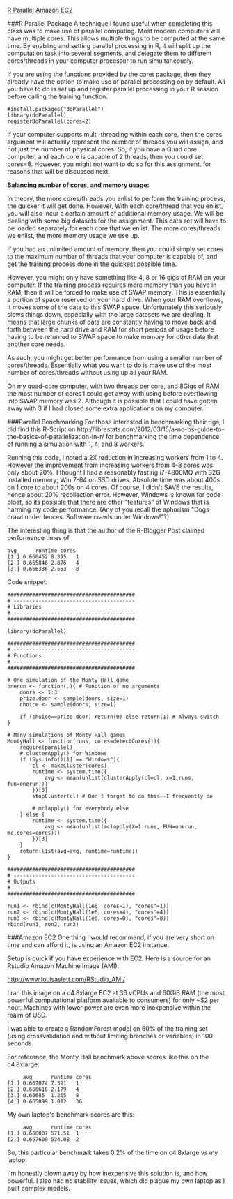 [R Parallel](*r-parallel-section)
[Amazon EC2](*amazon-ec2-section)

<div id='r-parallel-section'>
###R Parallel Package
A technique I found useful when completing this class was to make use of parallel computing. Most modern computers will have multiple cores. This allows multiple things to be computed at the same time. By enabling and setting parallel processing in R, it will split up the computation task into several segments, and delegate them to different cores/threads in your computer processor to run simultaneously.  

If you are using the functions provided by the caret package, then they already have the option to make use of parallel processing on by default. All you have to do is set up and register parallel processing in your R session before calling the training function.  

```{R}
#install.packages("doParallel")
library(doParallel)
registerDoParallel(cores=2)
```

If your computer supports multi-threading within each core, then the cores argument will actually represent the number of threads you will assign, and not just the number of physical cores. So, if you have a Quad core computer, and each core is capable of 2 threads, then you could set cores=8. However, you might not want to do so for this assignment, for reasons that will be discussed next. 

**Balancing number of cores, and memory usage:**

In theory, the more cores/threads you enlist to perform the training process, the quicker it will get done. However, With each core/thread that you enlist, you will also incur a certain amount of additional memory usage. We will be dealing with some big datasets for the assignment. This data set will have to be loaded separately for each core that we enlist. The more cores/threads we enlist, the more memory usage we use up.  

If you had an unlimited amount of memory, then you could simply set cores to the maximum number of threads that your computer is capable of, and get the training process done in the quickest possible time.  

However, you might only have something like 4, 8 or 16 gigs of RAM on your computer. If the training process requires more memory than you have in RAM, then it will be forced to make use of SWAP memory. This is essentially a portion of space reserved on your hard drive. When your RAM overflows, it moves some of the data to this SWAP space. Unfortunately this seriously slows things down, especially with the large datasets we are dealing. It means that large chunks of data are constantly having to move back and forth between the hard drive and RAM for short periods of usage before having to be returned to SWAP space to make memory for other data that another core needs.  

As such, you might get better performance from using a smaller number of cores/threads. Essentially what you want to do is make use of the most number of cores/threads without using up all your RAM.  

On my quad-core computer, with two threads per core, and 8Gigs of RAM, the most number of cores I could get away with using before overflowing into SWAP memory was 2. Although it is possible that I could have gotten away with 3 if I had closed some extra applications on my computer.  

<div id='parallel-benchmarking-section'>
###Parallel Benchmarking  
For those interested in benchmarking their rigs, I did find this R-Script on http://librestats.com/2012/03/15/a-no-bs-guide-to-the-basics-of-parallelization-in-r/ for benchmarking the time dependence of running a simulation with 1, 4, and 8 workers.  

Running this code, I noted a 2X reduction in increasing workers from 1 to 4.  However the improvement from increasing workers from 4-8 cores was only about 20%.  I thought I had a reasonably fast rig i7-4800MQ with 32G installed memory; Win 7-64 on SSD drives.  Absolute time was about 400s on 1 core to about 200s on 4 cores.  Of course, I didn't SAVE the results, hence about 20% recollection error.  However, Windows is known for code bloat, so its possible that there are other "features" of Windows that is harming my code performance.  (Any of you recall the aphorism "Dogs crawl under fences.  Software crawls under Windows!"?)  

The interesting thing is that the author of the R-Blogger Post claimed performance times of   
```
avg      runtime cores
[1,] 0.666452 8.395   1
[2,] 0.665846 2.876   4
[3,] 0.666336 2.553   8
```
Code snippet:  

```{R}
#########################################
# ---------------------------------------
# Libraries
# ---------------------------------------
#########################################

library(doParallel)

#########################################
# ---------------------------------------
# Functions
# ---------------------------------------
#########################################

# One simulation of the Monty Hall game
onerun <- function(.){ # Function of no arguments
    doors <- 1:3
    prize.door <- sample(doors, size=1)
    choice <- sample(doors, size=1)
    
    if (choice==prize.door) return(0) else return(1) # Always switch
}

# Many simulations of Monty Hall games
MontyHall <- function(runs, cores=detectCores()){
    require(parallel)
    # clusterApply() for Windows
    if (Sys.info()[1] == "Windows"){
        cl <- makeCluster(cores)
        runtime <- system.time({
            avg <- mean(unlist(clusterApply(cl=cl, x=1:runs, fun=onerun)))
        })[3]
        stopCluster(cl) # Don't forget to do this--I frequently do
        
        # mclapply() for everybody else
    } else {
        runtime <- system.time({
            avg <- mean(unlist(mclapply(X=1:runs, FUN=onerun, mc.cores=cores)))
        })[3]
    }
    return(list(avg=avg, runtime=runtime))
}

#########################################
# ---------------------------------------
# Outputs
# ---------------------------------------
#########################################

run1 <- rbind(c(MontyHall(1e6, cores=1), "cores"=1))
run2 <- rbind(c(MontyHall(1e6, cores=4), "cores"=4))
run3 <- rbind(c(MontyHall(1e6, cores=8), "cores"=8))
rbind(run1, run2, run3)
```


<div id='amazon-ec2-section'>
###Amazon EC2
One thing I would recommend, if you are very short on time and can afford it, is using an Amazon EC2 instance.  

Setup is quick if you have experience with EC2. Here is a source for an Rstudio Amazon Machine Image (AMI).  

http://www.louisaslett.com/RStudio_AMI/  

I ran this image on a c4.8xlarge EC2 at 36 vCPUs and 60GiB RAM (the most powerful computational platform available to consumers) for only ~$2 per hour. Machines with lower power are even more inexpensive within the realm of USD.  

I was able to create a RandomForest model on 60% of the training set (using crossvalidation and without limiting branches or variables) in 100 seconds.  

For reference, the Monty Hall benchmark above scores like this on the c4.8xlarge:  
```
     avg      runtime cores
[1,] 0.667074 7.391   1    
[2,] 0.666616 2.179   4    
[3,] 0.66685  1.265   8    
[4,] 0.665899 1.012   36  
```
My own laptop's benchmark scores are this:  
```
     avg      runtime cores
[1,] 0.666007 571.51  1   
[2,] 0.667609 534.08  2  
```

So, this particular benchmark takes 0.2% of the time on c4.8xlarge vs my laptop.  

I'm honestly blown away by how inexpensive this solution is, and how powerful. I also had no stability issues, which did plague my own laptop as I built complex models.  
